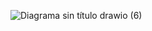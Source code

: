 ![Diagrama sin título drawio (6)](https://github.com/MiguelHerazo/A-D_grupo1/assets/110195024/3708fd35-0fba-4019-b527-f6060230ac90)
